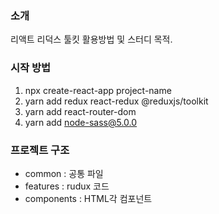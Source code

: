 ### 소개
  리액트 리덕스 툴킷 활용방법 및 스터디 목적.

### 시작 방법

1. npx create-react-app project-name
2. yarn add redux react-redux @reduxjs/toolkit
3. yarn add react-router-dom
4. yarn add node-sass@5.0.0

### 프로젝트 구조
- common : 공통 파일
- features : rudux 코드
- components : HTML각 컴포넌트
